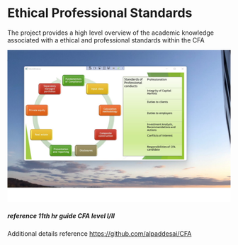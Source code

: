 # Ethical Professional Standards

The project provides a high level overview of the academic knowledge associated with a ethical and professional standards within the CFA

![image](EthicalStandards.jpg)
##### reference 11th hr guide CFA level I/II

Additional details reference https://github.com/alpaddesai/CFA
